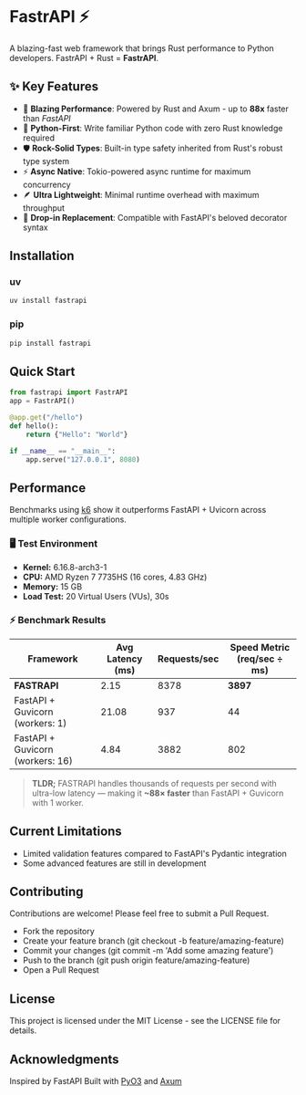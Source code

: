 # FastrAPI ⚡

A blazing-fast web framework that brings Rust performance to Python developers. FastrAPI + Rust = **FastrAPI**.

## ✨ Key Features

- 🚀 **Blazing Performance**: Powered by Rust and Axum - up to **88x** faster than *FastAPI*
- 🐍 **Python-First**: Write familiar Python code with zero Rust knowledge required
- 🛡️ **Rock-Solid Types**: Built-in type safety inherited from Rust's robust type system
- ⚡ **Async Native**: Tokio-powered async runtime for maximum concurrency
- 🪶 **Ultra Lightweight**: Minimal runtime overhead with maximum throughput
- 🎯 **Drop-in Replacement**: Compatible with FastAPI's beloved decorator syntax

## Installation

### uv
```bash
uv install fastrapi
```

### pip
```bash
pip install fastrapi
```

## Quick Start

```python
from fastrapi import FastrAPI
app = FastrAPI()

@app.get("/hello")
def hello():
    return {"Hello": "World"}

if __name__ == "__main__":
    app.serve("127.0.0.1", 8080)
```

## Performance
Benchmarks using [k6](https://k6.io/) show it outperforms FastAPI + Uvicorn across multiple worker configurations.

### 🖥️ Test Environment
- **Kernel:** 6.16.8-arch3-1  
- **CPU:** AMD Ryzen 7 7735HS (16 cores, 4.83 GHz)  
- **Memory:** 15 GB  
- **Load Test:** 20 Virtual Users (VUs), 30s  

### ⚡ Benchmark Results

| Framework                  | Avg Latency (ms) | Requests/sec | **Speed Metric** (req/sec ÷ ms) |
|-----------------------------|-----------------|-------------|-------------------------------|
| **FASTRAPI**               | 2.15            | 8378        | **3897**                      |
| FastAPI + Guvicorn (workers: 1)     | 21.08           | 937         | 44                            |
| FastAPI + Guvicorn (workers: 16)    | 4.84            | 3882        | 802                           |

> **TLDR;** FASTRAPI handles thousands of requests per second with ultra-low latency — making it **~88× faster** than FastAPI + Guvicorn with 1 worker.

## Current Limitations
- Limited validation features compared to FastAPI's Pydantic integration
- Some advanced features are still in development

## Contributing
Contributions are welcome! Please feel free to submit a Pull Request.

- Fork the repository
- Create your feature branch (git checkout -b feature/amazing-feature)
- Commit your changes (git commit -m 'Add some amazing feature')
- Push to the branch (git push origin feature/amazing-feature)
- Open a Pull Request

## License
This project is licensed under the MIT License - see the LICENSE file for details.

## Acknowledgments
Inspired by FastAPI
Built with [PyO3](https://github.com/PyO3/pyo3/) and [Axum](https://github.com/tokio-rs/axum/)
